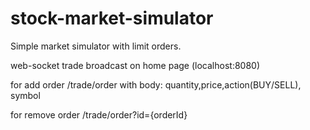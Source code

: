 # stock-market-simulator
Simple market simulator with limit orders.


web-socket trade broadcast on home page (localhost:8080)

for add order
/trade/order 
with body: quantity,price,action(BUY/SELL), symbol

for remove order
/trade/order?id={orderId}
